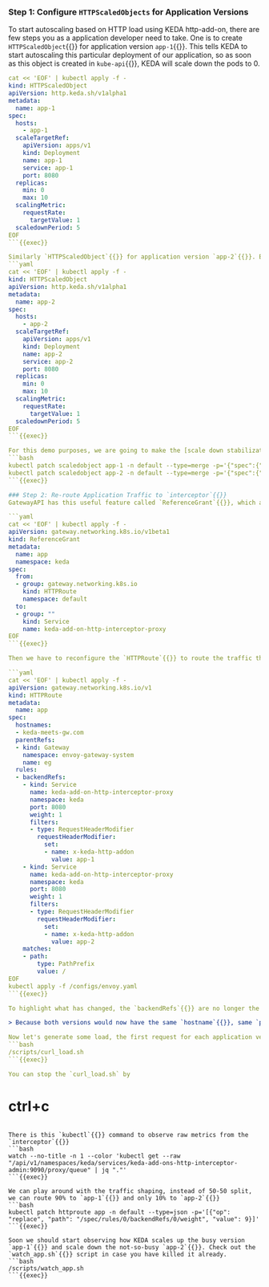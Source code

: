 ### Step 1: Configure `HTTPScaledObjects` for Application Versions
To start autoscaling based on HTTP load using KEDA http-add-on, there are few steps you as a application developer need to take. One is to create `HTTPScaledObject`{{}} for application version `app-1`{{}}. This tells KEDA to start autoscaling this particular deployment of our application, so as soon as this object is created in `kube-api`{{}}, KEDA will scale down the pods to 0.
```yaml
cat << 'EOF' | kubectl apply -f -
kind: HTTPScaledObject
apiVersion: http.keda.sh/v1alpha1
metadata:
  name: app-1
spec:
  hosts:
    - app-1
  scaleTargetRef:
    apiVersion: apps/v1
    kind: Deployment
    name: app-1
    service: app-1
    port: 8080
  replicas:
    min: 0
    max: 10
  scalingMetric:
    requestRate:
      targetValue: 1
  scaledownPeriod: 5
EOF
```{{exec}}

Similarly `HTTPScaledObject`{{}} for application version `app-2`{{}}. Both of these resources tell `interceptor`{{}} where to send the packets next, how quickly to scale up and how quickly to scale back down.
```yaml
cat << 'EOF' | kubectl apply -f -
kind: HTTPScaledObject
apiVersion: http.keda.sh/v1alpha1
metadata:
  name: app-2
spec:
  hosts:
    - app-2
  scaleTargetRef:
    apiVersion: apps/v1
    kind: Deployment
    name: app-2
    service: app-2
    port: 8080
  replicas:
    min: 0
    max: 10
  scalingMetric:
    requestRate:
      targetValue: 1
  scaledownPeriod: 5
EOF
```{{exec}}

For this demo purposes, we are going to make the [scale down stabilization window](https://keda.sh/docs/2.12/concepts/scaling-deployments/#advanced) a bit more aggressive so we can observe both scale up and scale down
```bash
kubectl patch scaledobject app-1 -n default --type=merge -p='{"spec":{"advanced":{"horizontalPodAutoscalerConfig":{"behavior":{"scaleDown":{"stabilizationWindowSeconds": 5}}}}}}'
kubectl patch scaledobject app-2 -n default --type=merge -p='{"spec":{"advanced":{"horizontalPodAutoscalerConfig":{"behavior":{"scaleDown":{"stabilizationWindowSeconds": 5}}}}}}'
```{{exec}}

### Step 2: Re-route Application Traffic to `interceptor`{{}}
GatewayAPI has this useful feature called `ReferenceGrant`{{}}, which allows referencing services from routes in a different `Namespace`{{}}. With `Ingress`{{}}, we wouldn't have that luxury and we would either need `ExternalName`{{}} service or custom reverse proxy as a workaround.

```yaml
cat << 'EOF' | kubectl apply -f -
apiVersion: gateway.networking.k8s.io/v1beta1
kind: ReferenceGrant
metadata:
  name: app
  namespace: keda
spec:
  from:
  - group: gateway.networking.k8s.io
    kind: HTTPRoute
    namespace: default
  to:
  - group: ""
    kind: Service
    name: keda-add-on-http-interceptor-proxy
EOF
```{{exec}}

Then we have to reconfigure the `HTTPRoute`{{}} to route the traffic through KEDA interceptor

```yaml
cat << 'EOF' | kubectl apply -f -
apiVersion: gateway.networking.k8s.io/v1
kind: HTTPRoute
metadata:
  name: app
spec:
  hostnames:
  - keda-meets-gw.com
  parentRefs:
  - kind: Gateway
    namespace: envoy-gateway-system
    name: eg
  rules:
  - backendRefs:
    - kind: Service
      name: keda-add-on-http-interceptor-proxy 
      namespace: keda
      port: 8080
      weight: 1
      filters: 
      - type: RequestHeaderModifier
        requestHeaderModifier:
          set:
          - name: x-keda-http-addon
            value: app-1
    - kind: Service
      name: keda-add-on-http-interceptor-proxy 
      namespace: keda
      port: 8080
      weight: 1
      filters: 
      - type: RequestHeaderModifier
        requestHeaderModifier:
          set:
          - name: x-keda-http-addon
            value: app-2
    matches:
    - path:
        type: PathPrefix
        value: /
EOF
kubectl apply -f /configs/envoy.yaml
```{{exec}}

To highlight what has changed, the `backendRefs`{{}} are no longer the `app-1`{{}} and `app-2`{{}} services, but both point to the `keda-add-on-http-interceptor-proxy`{{}} and there are HTTP header modifiers for each `backendRef`{{}}.

> Because both versions would now have the same `hostname`{{}}, same `port`{{}} and same `backendRef`{{}}, we need to somehow distinguish what version of the application should be forwarded the request. The `HTTPRoute`{{}} resource supports various modifying filters as part of the `rule`{{}} and some implementations also support these filters per `backendRef`{{}}. This is exactly what we will be using with adding custom header `x-keda-http-addon: app-1`{{}} or `x-keda-http-addon: app-2`{{}}. Because the `HTTPScaledObject`{{}} knows how to route by `hostname`{{}} but not how by HTTP headers, and at the time of writing this, Envoy Gateway doesn't support [`urlRewrite`{{}} filter directly on `backendRef`{{}}](https://gateway-api.sigs.k8s.io/reference/spec/#gateway.networking.k8s.io/v1.HTTPURLRewriteFilter) we need one more intermediary step to translate the custom headers to URL rewrite rule. If you are curious, check out the file under `/configs/envoy.yaml`{{}}.

Now let's generate some load, the first request for each application version will experience cold start and the initial response time will be slower, that is when KEDA interceptor caches the request and waits for the application to become ready to serve the traffic. Then the interceptor turns into simple reverse proxy and its impact on traffic speed reduces.
```bash
/scripts/curl_load.sh
```{{exec}}

You can stop the `curl_load.sh` by
```
# ctrl+c
```{{exec interrupt}}

There is this `kubectl`{{}} command to observe raw metrics from the `interceptor`{{}}
```bash
watch --no-title -n 1 --color 'kubectl get --raw "/api/v1/namespaces/keda/services/keda-add-ons-http-interceptor-admin:9090/proxy/queue" | jq "."'
```{{exec}}

We can play around with the traffic shaping, instead of 50-50 split, we can route 90% to `app-1`{{}} and only 10% to `app-2`{{}}
```bash
kubectl patch httproute app -n default --type=json -p='[{"op": "replace", "path": "/spec/rules/0/backendRefs/0/weight", "value": 9}]'
```{{exec}}

Soon we should start observing how KEDA scales up the busy version `app-1`{{}} and scale down the not-so-busy `app-2`{{}}. Check out the `watch_app.sh`{{}} script in case you have killed it already.
```bash
/scripts/watch_app.sh
```{{exec}}
